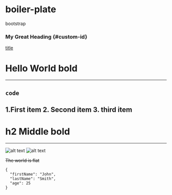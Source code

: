 # boiler-plate
bootstrap



### My Great Heading {#custom-id}

[title](https://www.example.com)

# Hello World **bold**
---
`code`
---
1.First item
2. Second item
3. third item 
---
# h2 Middle  **bold**
---
![alt text](image.jpg)
![alt text](image.jpg)

~~The world is flat~~

```
{
  "firstName": "John",
  "lastName": "Smith",
  "age": 25
}
```
